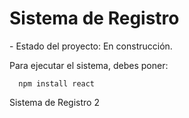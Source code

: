 <h1>Sistema de Registro</h1>
-  Estado del proyecto: En construcción. 

Para ejecutar el sistema, debes poner: 

      npm install react      

Sistema de Registro 2
